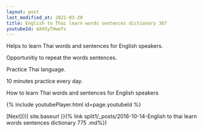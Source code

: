```yaml
---
layout: post
last_modified_at: 2021-03-29
title: English to Thai learn words sentences dictionary 367 
youtubeId: mXXSyTHwofs
---
```

 
 
Helps to learn Thai words and sentences for English speakers.

Opportunitiy to repeat the words sentences. 

Practice Thai language. 
 
10 minutes practice every day. 
 
How to learn Thai words and sentences for English speakers 
 
{% include youtubePlayer.html id=page.youtubeId %}
 
 
[Next]({{ site.baseurl }}{% link  split1/_posts/2016-10-14-English to thai learn words sentences dictionary 775 .md%})
 
